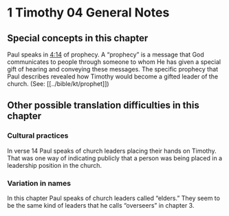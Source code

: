 # 1 Timothy 04 General Notes

## Special concepts in this chapter

Paul speaks in [4:14](./14.md) of prophecy. A “prophecy” is a message that God communicates to people through someone to whom He has given a special gift of hearing and conveying these messages. The specific prophecy that Paul describes revealed how Timothy would become a gifted leader of the church. (See: [[../bible/kt/prophet]])

## Other possible translation difficulties in this chapter

### Cultural practices

In verse 14 Paul speaks of church leaders placing their hands on Timothy. That was one way of indicating publicly that a person was being placed in a leadership position in the church.

### Variation in names

In this chapter Paul speaks of church leaders called “elders.” They seem to be the same kind of leaders that he calls “overseers” in chapter 3.